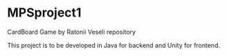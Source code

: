 # MPSproject1
CardBoard Game by Ratonii Veseli repository

This project is to be developed in Java for backend and Unity for frontend.
